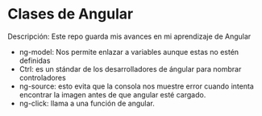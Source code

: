 # Clases de Angular
Descripción: Este repo guarda mis avances en mi aprendizaje de Angular

- ng-model: Nos permite enlazar a variables aunque estas no estén definidas
- Ctrl: es un stándar de los desarrolladores de ángular para nombrar controladores
- ng-source: esto evita que la consola nos muestre error cuando intenta encontrar la imagen antes de que angular esté cargado. 
- ng-click: llama a una función de angular.